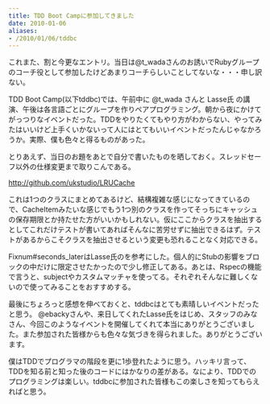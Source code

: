 ```yaml
---
title: TDD Boot Campに参加してきました
date: 2010-01-06
aliases:
- /2010/01/06/tddbc
---
```

これまた、割と今更なエントリ。当日は@t_wadaさんのお誘いでRubyグループのコーチ役として参加したけどあまりコーチらしいことしてないな・・・申し訳ない。

TDD Boot Camp(以下tddbc)では、午前中に @t_wada さんと Lasse氏 の講演、午後は各言語ごとにグループを作りペアプログラミング。朝から夜にかけてがっつりなイベントだった。TDDをやりたくてもやり方がわからない、やってみたはいいけど上手くいかないって人にはとてもいいイベントだったんじゃなかろうか。実際、僕も色々と得るものがあった。

とりあえず、当日のお題をあとで自分で書いたものを晒しておく。スレッドセーフ以外の仕様変更まで取りこんである。

<a href="http://github.com/ukstudio/LRUCache">http://github.com/ukstudio/LRUCache</a>

これは1つのクラスにまとめてあるけど、結構複雑な感じになってきているので、CacheItemみたいな感じでもう1つ別のクラスを作ってそっちにキャッシュの保存期限とか持たせた方がいいかもしれない。仮にここからクラスを抽出するとしてこれだけテストが書いてあればそんなに苦労せずに抽出できるはず。テストがあるからこそクラスを抽出させるという変更も恐れることなく対応できる。

Fixnum#seconds_laterはLasse氏のを参考にした。個人的にStubの影響をブロックの中だけに限定させたかったので少し修正してある。あとは、Rspecの機能で言うと、subjectやカスタムマッチャを使ってる。それぞれそんなに難しくないので使ってみることをおすすめする。

最後にちょろっと感想を伸べておくと、tddbcはとても素晴しいイベントだったと思う。 @ebackyさんや、来日してくれたLasse氏をはじめ、スタッフのみなさん、今回このようなイベントを開催してくれて本当にありがとうございました。また参加された皆様からも色々な気づきを得られました。ありがとうございます。

僕はTDDでプログラマの階段を更に1歩登れたように思う。ハッキリ言って、TDDを知る前と知った後のコードにはかなりの差がある。なにより、TDDでのプログラミングは楽しい。tddbcに参加された皆様もこの楽しさを知ってもらえればと思う。